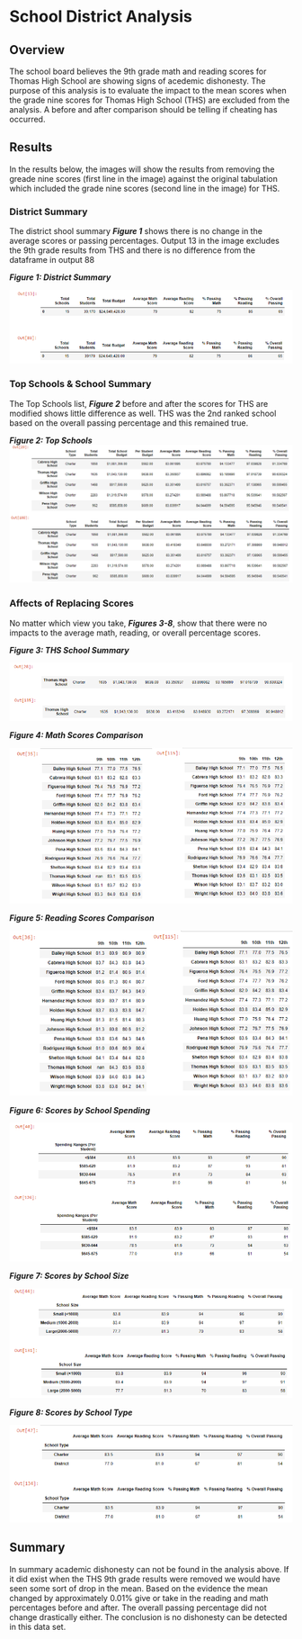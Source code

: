 # School District Analysis
## Overview 
The school board believes the 9th grade math and reading scores for Thomas High School are showing signs of acedemic dishonesty.  The purpose of this analysis is to evaluate the impact to the mean scores when the grade nine scores for Thomas High School (THS) are excluded from the analysis.  A before and after comparison should be telling if cheating has occurred.  

## Results
In the results below, the images will show the results from removing the greade nine scores (first line in the image) against the original tabulation which included the grade nine scores (second line in the image) for THS.

### District Summary
The district shool summary **_Figure 1_** shows there is no change in the average scores or passing percentages.  Output 13 in the image excludes the 9th grade results from THS and there is no difference from the dataframe in output 88

**_Figure 1: District Summary_**

![District School Summary](/resources/district_summary.png)

### Top Schools & School Summary
The Top Schools list, **_Figure 2_** before and after the scores for THS are modified shows little difference as well. THS was the 2nd ranked school based on the overall passing percentage and this remained true.

**_Figure 2: Top Schools_**
![Top School](/resources/top_schools.png)


### Affects of Replacing Scores

No matter which view you take, **_Figures 3-8_**, show that there were no impacts to the average math, reading, or overall percentage scores.


**_Figure 3: THS School Summary_**

![School Summary](/resources/School_summary.png)


**_Figure 4: Math Scores Comparison_**

![Math Scores Compare](/resources/math_scores_compare.png)


**_Figure 5: Reading Scores Comparison_**

![Reading Scores Compare](/resources/reading_score_compare.png)


**_Figure 6: Scores by School Spending_**

![Scores by Spend](/resources/scores_by_spend.png)


**_Figure 7: Scores by School Size_**

![Scores by School](/resources/scores_by_school_size.png)

**_Figure 8: Scores by School Type_**

![Scores by Type](/resources/scores_by_type.png)

## Summary
In summary academic dishonesty can not be found in the analysis above.  If it did exist when the THS 9th grade results were removed we would have seen some sort of drop in the mean.  Based on the evidence the mean changed by approximately 0.01% give or take in the reading and math percentages before and after.  The overall passing percentage did not change drastically either.  The conclusion is no dishonesty can be detected in this data set.
